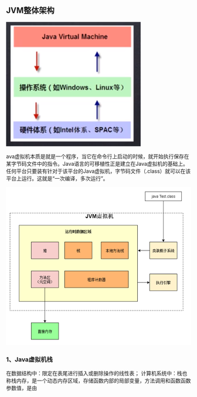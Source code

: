 ## JVM整体架构

![title](https://raw.githubusercontent.com/XQLong/Image-Hosting/master/gitnote/2019/08/06/1565058630843-1565058630847.png)

ava虚拟机本质是就是一个程序，当它在命令行上启动的时候，就开始执行保存在某字节码文件中的指令。Java语言的可移植性正是建立在Java虚拟机的基础上。任何平台只要装有针对于该平台的Java虚拟机，字节码文件（.class）就可以在该平台上运行。这就是“一次编译，多次运行”。

![title](https://raw.githubusercontent.com/XQLong/Image-Hosting/master/gitnote/2019/08/06/1565059831048-1565059831224.png)

### 1、Java虚拟机栈

在数据结构中：限定在表尾进行插入或删除操作的线性表；
计算机系统中：栈也称栈内存，是一个动态内存区域，存储函数内部的局部变量，方法调用和函数函数参数值，是由